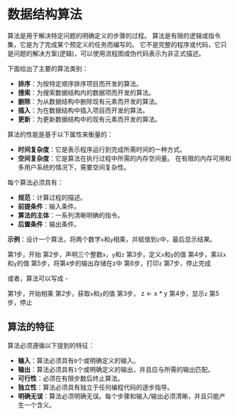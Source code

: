 # 数据结构算法

算法是用于解决特定问题的明确定义的步骤的过程。 算法是有限的逻辑或指令集，它是为了完成某个预定义的任务而编写的。 它不是完整的程序或代码，它只是问题的解决方案(逻辑)，可以使用流程图或伪代码表示为非正式描述。

下面给出了主要的算法类别：

- **排序**：为按特定顺序排序项目而开发的算法。
- **搜索**：为搜索数据结构内的数据项而开发的算法。
- **删除**：为从数据结构中删除现有元素而开发的算法。
- **插入**：为在数据结构中插入项目而开发的算法。
- **更新**：为更新数据结构中的现有元素而开发的算法。

算法的性能是基于以下属性来衡量的：

- **时间复杂度**：它是表示程序运行到完成所需时间的一种方式。
- **空间复杂度**：它是算法在执行过程中所需的内存空间量。 在有限的内存可用和多用户系统的情况下，需要空间复杂性。

每个算法必须具有：

- **规范**：计算过程的描述。
- **前提条件**：输入条件。
- **算法的主体**：一系列清晰明确的指令。
- **后置条件**：输出条件。

**示例**：设计一个算法，将两个数字`x`和`y`相乘，并赋值到`z`中，最后显示结果。

第1步，开始
第2步，声明三个整数`x`，`y`和`z`
第3步，定义`x`和`y`的值
第4步，乘以`x`和`y`的值
第5步，将第`4`步的输出存储在z中
第6步，打印`z`
第7步，停止完成

或者，算法可以写成 - 

第1步，开始相乘
第2步，获取`x`和`y`的值
第3步， z ← x * y
第4步，显示`z`
第5步，停止

## 算法的特征

算法必须遵循以下提到的特征：

- **输入**：算法必须具有`0`个或明确定义的输入。
- **输出**：算法必须具有`1`个或明确定义的输出，并且应与所需的输出匹配。
- **可行性**：必须在有限步数后终止算法。
- **独立性**：算法必须具有独立于任何编程代码的逐步指导。
- **明确无误**：算法必须明确无误。每个步骤和输入/输出必须清晰，并且只能产生一个含义。